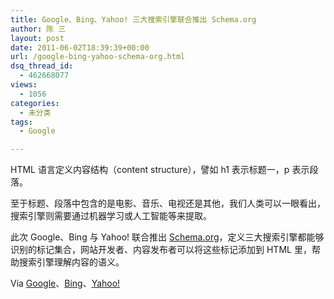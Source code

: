 ```yaml
---
title: Google、Bing、Yahoo! 三大搜索引擎联合推出 Schema.org
author: 陈 三
layout: post
date: 2011-06-02T18:39:39+00:00
url: /google-bing-yahoo-schema-org.html
dsq_thread_id:
  - 462668077
views:
  - 1056
categories:
  - 未分类
tags:
  - Google

---
```

HTML 语言定义内容结构（content structure），譬如 h1 表示标题一，p 表示段落。

至于标题、段落中包含的是电影、音乐、电视还是其他，我们人类可以一眼看出，搜索引擎则需要通过机器学习或人工智能等来提取。

此次 Google、Bing 与 Yahoo! 联合推出 <a title="schema.org 网站" href="http://www.schema.org" target="_blank">Schema.org</a>，定义三大搜索引擎都能够识别的标记集合，网站开发者、内容发布者可以将这些标记添加到 HTML 里，帮助搜索引擎理解内容的语义。

Via <a href="http://googlewebmastercentral.blogspot.com/2011/06/introducing-schemaorg-search-engines.html" target="_blank">Google</a>、<a href="http://www.bing.com/community/site_blogs/b/search/archive/2011/06/02/bing-google-and-yahoo-unite-to-build-the-web-of-objects.aspx" target="_blank">Bing</a>、<a href="http://www.ysearchblog.com/2011/06/02/introducing-schema-org-a-collaboration-on-structured-data/" target="_blank">Yahoo!</a>